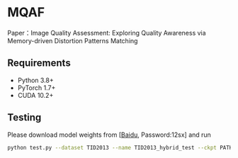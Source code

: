 # MQAF

Paper：Image Quality Assessment: Exploring Quality Awareness via Memory-driven Distortion Patterns Matching

## Requirements

- Python 3.8+
- PyTorch 1.7+
- CUDA 10.2+


## Testing
Please download model weights from [[Baidu](https://pan.baidu.com/s/1Eps3Bn0S8B-t5V9Xjn4k8g), Password:12sx] and run

```bash
python test.py --dataset TID2013 --name TID2013_hybrid_test --ckpt PATH_TO_CHECKPOINT_TID2013
```

